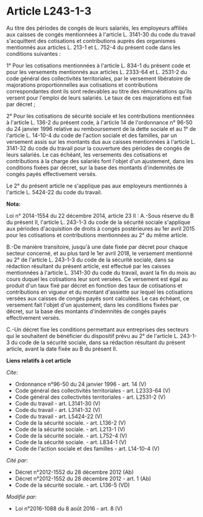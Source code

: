 # Article L243-1-3

Au titre des périodes de congés de leurs salariés, les employeurs affiliés aux caisses de congés mentionnées à l'article L.
3141-30 du code du travail s'acquittent des cotisations et contributions auprès des organismes mentionnés aux articles L.
213-1 et L. 752-4 du présent code dans les conditions suivantes : 

1° Pour les cotisations mentionnées à l'article L. 834-1 du présent code et pour les versements mentionnés aux articles L.
2333-64 et L. 2531-2 du code général des collectivités territoriales, par le versement libératoire de majorations
proportionnelles aux cotisations et contributions correspondantes dont ils sont redevables au titre des rémunérations qu'ils
versent pour l'emploi de leurs salariés. Le taux de ces majorations est fixé par décret ; 

2° Pour les cotisations de sécurité sociale et les contributions mentionnées à l'article L. 136-2 du présent code, à
l'article 14 de l'ordonnance n° 96-50 du 24 janvier 1996 relative au remboursement de la dette sociale et au 1° de l'article
L. 14-10-4 du code de l'action sociale et des familles, par un versement assis sur les montants dus aux caisses mentionnées à
l'article L. 3141-32 du code du travail pour la couverture des périodes de congés de leurs salariés. Le cas échéant, les
versements des cotisations et contributions à la charge des salariés font l'objet d'un ajustement, dans les conditions fixées
par décret, sur la base des montants d'indemnités de congés payés effectivement versés. 

Le 2° du présent article ne s'applique pas aux employeurs mentionnés à l'article L. 5424-22 du code du travail.

**Nota:**

Loi n° 2014-1554 du 22 décembre 2014, article 23 II : A.-Sous réserve du B du présent II, l'article L. 243-1-3 du code de la
sécurité sociale s'applique aux périodes d'acquisition de droits à congés postérieures au 1er avril 2015 pour les cotisations
et contributions mentionnées au 2° du même article. 

B.-De manière transitoire, jusqu'à une date fixée par décret pour chaque secteur concerné, et au plus tard le 1er avril 2018,
le versement mentionné au 2° de l'article L. 243-1-3 du code de la sécurité sociale, dans sa rédaction résultant du présent
article, est effectué par les caisses mentionnées à l'article L. 3141-30 du code du travail, avant la fin du mois au cours
duquel les cotisations leur sont versées. Ce versement est égal au produit d'un taux fixé par décret en fonction des taux de
cotisations et contributions en vigueur et du montant d'assiette sur lequel les cotisations versées aux caisses de congés
payés sont calculées. Le cas échéant, ce versement fait l'objet d'un ajustement, dans les conditions fixées par décret, sur
la base des montants d'indemnités de congés payés effectivement versés. 

C.-Un décret fixe les conditions permettant aux entreprises des secteurs qui le souhaitent de bénéficier du dispositif prévu
au 2° de l'article L. 243-1-3 du code de la sécurité sociale, dans sa rédaction résultant du présent article, avant la date
fixée au B du présent II.

**Liens relatifs à cet article**

_Cite_:

  - Ordonnance n°96-50 du 24 janvier 1996 - art. 14 (V)
  - Code général des collectivités territoriales - art. L2333-64 (V)
  - Code général des collectivités territoriales - art. L2531-2 (V)
  - Code du travail - art. L3141-30 (V)
  - Code du travail - art. L3141-32 (V)
  - Code du travail - art. L5424-22 (V)
  - Code de la sécurité sociale. - art. L136-2 (V)
  - Code de la sécurité sociale. - art. L213-1 (V)
  - Code de la sécurité sociale. - art. L752-4 (V)
  - Code de la sécurité sociale. - art. L834-1 (V)
  - Code de l'action sociale et des familles - art. L14-10-4 (V)

_Cité par_:

  - Décret n°2012-1552 du 28 décembre 2012 (Ab)
  - Décret n°2012-1552 du 28 décembre 2012 - art. 1 (Ab)
  - Code de la sécurité sociale. - art. L136-5 (VD)

_Modifié par_:

  - Loi n°2016-1088 du 8 août 2016 - art. 8 (V)
